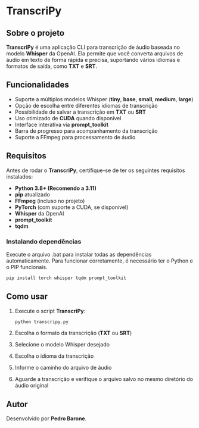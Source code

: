 # TranscriPy

## Sobre o projeto

**TranscriPy** é uma aplicação CLI para transcrição de áudio baseada no modelo **Whisper** da OpenAI. Ela permite que você converta arquivos de áudio em texto de forma rápida e precisa, suportando vários idiomas e formatos de saída, como **TXT** e **SRT**.

## Funcionalidades

- Suporte a múltiplos modelos Whisper (**tiny**, **base**, **small**, **medium**, **large**)
- Opção de escolha entre diferentes idiomas de transcrição
- Possibilidade de salvar a transcrição em **TXT** ou **SRT**
- Uso otimizado de **CUDA** quando disponível
- Interface interativa via **prompt_toolkit**
- Barra de progresso para acompanhamento da transcrição
- Suporte a FFmpeg para processamento de áudio

## Requisitos

Antes de rodar o **TranscriPy**, certifique-se de ter os seguintes requisitos instalados:

- **Python 3.8+ (Recomendo a 3.11)**
- **pip** atualizado
- **FFmpeg** (incluso no projeto)
- **PyTorch** (com suporte a CUDA, se disponível)
- **Whisper** da OpenAI
- **prompt_toolkit**
- **tqdm**

### Instalando dependências

Execute o arquivo .bat para instalar todas as dependências automaticamente. Para funcionar corretamente, é necessário ter o Python e o PIP funcionais.

```bash
pip install torch whisper tqdm prompt_toolkit
```

## Como usar

1. Execute o script **TranscriPy**:

   ```bash
   python transcripy.py
   ```

2. Escolha o formato da transcrição (**TXT** ou **SRT**)
3. Selecione o modelo Whisper desejado
4. Escolha o idioma da transcrição
5. Informe o caminho do arquivo de áudio
6. Aguarde a transcrição e verifique o arquivo salvo no mesmo diretório do áudio original

## Autor

Desenvolvido por **Pedro Barone**.


